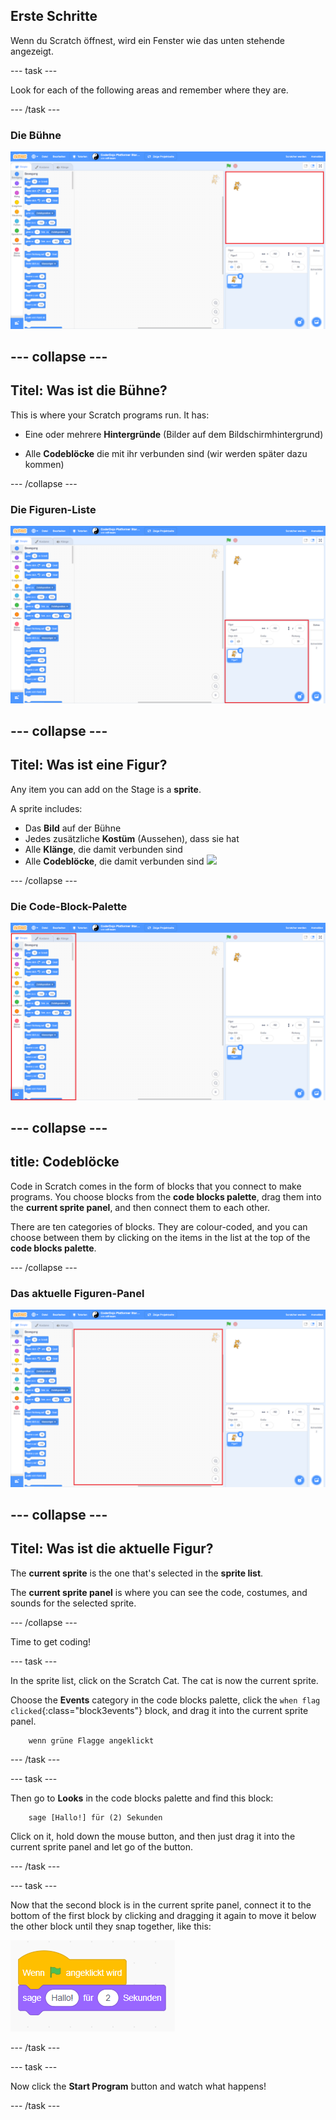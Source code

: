 ## Erste Schritte

Wenn du Scratch öffnest, wird ein Fenster wie das unten stehende angezeigt.

\--- task \---

Look for each of the following areas and remember where they are.

\--- /task \---

### Die Bühne

![Scratch window with the stage highlighted](images/hlStage.png)

## \--- collapse \---

## Titel: Was ist die Bühne?

This is where your Scratch programs run. It has:

* Eine oder mehrere **Hintergründe** \(Bilder auf dem Bildschirmhintergrund\)

* Alle **Codeblöcke** die mit ihr verbunden sind \(wir werden später dazu kommen\)

\--- /collapse \---

### Die Figuren-Liste

![Scratch window with the sprite list highlighted](images/hlSpriteList.png)

## \--- collapse \---

## Titel: Was ist eine Figur?

Any item you can add on the Stage is a **sprite**.

A sprite includes:

* Das **Bild** auf der Bühne
* Jedes zusätzliche **Kostüm** \(Aussehen\), dass sie hat
* Alle **Klänge**, die damit verbunden sind
* Alle **Codeblöcke**, die damit verbunden sind ![](images/setup2.png)

\--- /collapse \---

### Die Code-Block-Palette

![Scratch window with the blocks pallet highlighted](images/hlBlocksPalette.png)

## \--- collapse \---

## title: Codeblöcke

Code in Scratch comes in the form of blocks that you connect to make programs. You choose blocks from the **code blocks palette**, drag them into the **current sprite panel**, and then connect them to each other.

There are ten categories of blocks. They are colour-coded, and you can choose between them by clicking on the items in the list at the top of the **code blocks palette**.

\--- /collapse \---

### Das aktuelle Figuren-Panel

![Scratch window with the current sprite panel highlighted](images/hlCurrentSpritePanel.png)

## \--- collapse \---

## Titel: Was ist die aktuelle Figur?

The **current sprite** is the one that's selected in the **sprite list**.

The **current sprite panel** is where you can see the code, costumes, and sounds for the selected sprite.

\--- /collapse \---

Time to get coding!

\--- task \---

In the sprite list, click on the Scratch Cat. The cat is now the current sprite.

Choose the **Events** category in the code blocks palette, click the `when flag clicked`{:class="block3events"} block, and drag it into the current sprite panel.

```blocks3
    wenn grüne Flagge angeklickt
```

\--- /task \---

\--- task \---

Then go to **Looks** in the code blocks palette and find this block:

```blocks3
    sage [Hallo!] für (2) Sekunden
```

Click on it, hold down the mouse button, and then just drag it into the current sprite panel and let go of the button.

\--- /task \---

\--- task \---

Now that the second block is in the current sprite panel, connect it to the bottom of the first block by clicking and dragging it again to move it below the other block until they snap together, like this:

![](images/setup3.png)

\--- /task \---

\--- task \---

Now click the **Start Program** button and watch what happens!

\--- /task \---